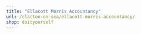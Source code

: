 ```yaml
---
title: "Ellacott Morris Accountancy"
url: /clacton-on-sea/ellacott-morris-accountancy/
shop: doityourself
---
```

